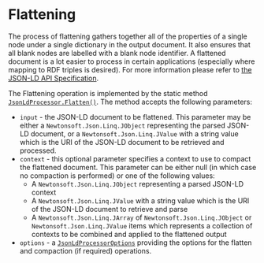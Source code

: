 # Flattening

The process of flattening gathers together all of the properties of a single node under a single dictionary in the output document. It also ensures that all blank nodes are labelled with a blank node identifier. A flattened document is a lot easier to process in certain applications (especially where mapping to RDF triples is desired). For more information please refer to [the JSON-LD API Specification](https://json-ld.org/spec/latest/json-ld-api/index.html#flattening).

The Flattening operation is implemented by the static method [`JsonLdProcessor.Flatten()`](xref:VDS.RDF.JsonLd.JsonLdProcessor.Flatten(Newtonsoft.Json.Linq.JToken,Newtonsoft.Json.Linq.JToken)). The method accepts the following parameters:

* `input` - the JSON-LD document to be flattened. This parameter may be either a `Newtonsoft.Json.Linq.JObject` representing the parsed JSON-LD document, or a `Newtonsoft.Json.Linq.JValue` with a string value which is the URI of the JSON-LD document to be retrieved and processed.
* `context` - this optional parameter specifies a context to use to compact the flattened document. This parameter can be either null (in which case no compaction is performed) or one of the following values:
    * A `Newtonsoft.Json.Linq.JObject` representing a parsed JSON-LD context
    * A `Newtonsoft.Json.Linq.JValue` with a string value which is the URI of the JSON-LD document to retrieve and parse
    * A `Newtonsoft.Json.Linq.JArray` of `Newtonsoft.Json.Linq.JObject` or `Newtonsoft.Json.Linq.JValue` items which represents a collection of contexts to be combined and applied to the flattened output
* `options` - a [`JsonLdProcessorOptions`](JsonLd-ProcessorOptions.md) providing the options for the flatten and compaction (if required) operations.

